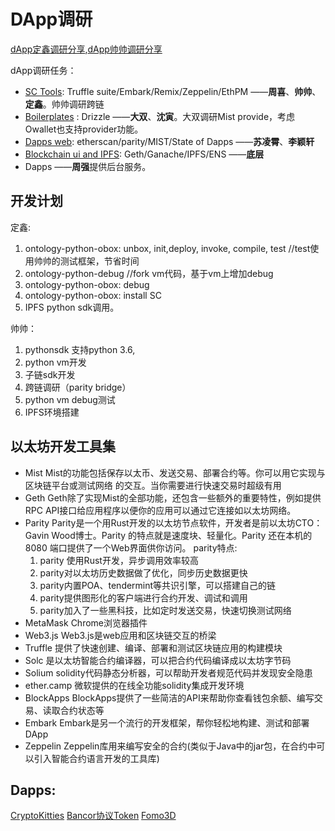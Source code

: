 # DApp调研

[dApp定鑫调研分享](https://github.com/wdx7266/learning-ethereum/blob/master/doc/DApp/dappInEthereumEcosystem.md),[dApp帅帅调研分享](https://github.com/lucas7788/workingdata/tree/master/blockchaingames/ethereum)

dApp调研任务：

* [SC Tools](dapp-tools.md): Truffle suite/Embark/Remix/Zeppelin/EthPM   ——**周喜**、**帅帅**、**定鑫**。帅帅调研跨链
* [Boilerplates](dapp-boilerplates.md) : Drizzle                     ——**大双**、**沈寅**。大双调研Mist provide，考虑Owallet也支持provider功能。
* [Dapps web](dapp-web.md): etherscan/parity/MIST/State of Dapps                ——**苏凌霄**、**李颖轩**
* [Blockchain ui and IPFS](dapp-blockchain.md): Geth/Ganache/IPFS/ENS   ——**底层**
* Dapps                                                                  ——**周强**提供后台服务。


## 开发计划

定鑫:
1. ontology-python-obox: unbox, init,deploy, invoke, compile, test  //test使用帅帅的测试框架，节省时间
2. ontology-python-debug //fork vm代码，基于vm上增加debug
3. ontology-python-obox: debug
4. ontology-python-obox: install SC
5. IPFS python sdk调用。

帅帅：

1. pythonsdk 支持python 3.6,    
2. python vm开发  
3. 子链sdk开发     
4. 跨链调研（parity bridge） 
5. python vm debug测试
6. IPFS环境搭建

##  以太坊开发工具集

* Mist Mist的功能包括保存以太币、发送交易、部署合约等。你可以用它实现与区块链平台或测试网络
的交互。当你需要进行快速交易时超级有用
* Geth Geth除了实现Mist的全部功能，还包含一些额外的重要特性，例如提供RPC API接口给应用程序以便你的应用可以通过它连接如以太坊网络。
* Parity Parity是一个用Rust开发的以太坊节点软件，开发者是前以太坊CTO：Gavin Wood博士。Parity 的特点就是速度块、轻量化。Parity 还在本机的8080 端口提供了一个Web界面供你访问。
parity特点:
  1. parity 使用Rust开发，异步调用效率较高
  2. parity对以太坊历史数据做了优化，同步历史数据更快
  3. parity内置POA、tendermint等共识引擎，可以搭建自己的链
  4. parity提供图形化的客户端进行合约开发、调试和调用
  5. parity加入了一些黑科技，比如定时发送交易，快速切换测试网络
* MetaMask Chrome浏览器插件
* Web3.js  Web3.js是web应用和区块链交互的桥梁
* Truffle 提供了快速创建、编译、部署和测试区块链应用的构建模块
* Solc 是以太坊智能合约编译器，可以把合约代码编译成以太坊字节码
* Solium solidity代码静态分析器，可以帮助开发者规范代码并发现安全隐患
* ether.camp 微软提供的在线全功能solidity集成开发环境
* BlockApps BlockApps提供了一些简洁的API来帮助你查看钱包余额、编写交易、读取合约状态等
* Embark Embark是另一个流行的开发框架，帮你轻松地构建、测试和部署DApp
* Zeppelin Zeppelin库用来编写安全的合约(类似于Java中的jar包，在合约中可以引入智能合约语言开发的工具库)

## Dapps:


[CryptoKitties](https://github.com/wdx7266/learning-ethereum/blob/master/doc/DApp/cryptoKitties.md)
[Bancor协议Token]()
[Fomo3D]()
